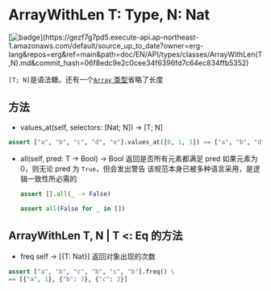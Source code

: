 # ArrayWithLen T: Type, N: Nat

[![badge](https://img.shields.io/endpoint.svg?url=https%3A%2F%2Fgezf7g7pd5.execute-api.ap-northeast-1.amazonaws.com%2Fdefault%2Fsource_up_to_date%3Fowner%3Derg-lang%26repos%3Derg%26ref%3Dmain%26path%3Ddoc/EN/API/types/classes/ArrayWithLen(T,N).md%26commit_hash%3D06f8edc9e2c0cee34f6396fd7c64ec834ffb5352)](https://gezf7g7pd5.execute-api.ap-northeast-1.amazonaws.com/default/source_up_to_date?owner=erg-lang&repos=erg&ref=main&path=doc/EN/API/types/classes/ArrayWithLen(T,N).md&commit_hash=06f8edc9e2c0cee34f6396fd7c64ec834ffb5352)

`[T; N]`是语法糖。还有一个[`Array` 类型](./Array.md)省略了长度

## 方法

* values_at(self, selectors: [Nat; N]) -> [T; N]

```python
assert ["a", "b", "c", "d", "e"].values_at([0, 1, 3]) == ["a", "b", "d"]
```

* all(self, pred: T -> Bool) -> Bool
  返回是否所有元素都满足 pred
   如果元素为 0，则无论 pred 为 `True`，但会发出警告
   该规范本身已被多种语言采用，是逻辑一致性所必需的

  ```python
  assert [].all(_ -> False)
  ```

  ```python
  assert all(False for _ in [])
  ```

## ArrayWithLen T, N | T <: Eq 的方法

* freq self -> [{T: Nat}]
  返回对象出现的次数

```python
assert ["a", "b", "c", "b", "c", "b"].freq() \
== [{"a", 1}, {"b": 3}, {"c": 2}]
```
